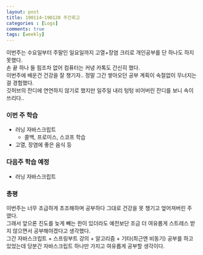 ```yaml
---
layout: post
title: 190114~190120 주간회고
categories : [Logs]
comments: true
tags: [weekly]
---
```


이번주는 수요일부터 주말인 일요일까지 고열+장염 크리로 개인공부를 단 하나도 하지 못했다.   
손 끝 하나 들 힘조차 없어 컴퓨터는 커녕 카톡도 간신히 했다.   
이번주에 배운건 건강을 잘 챙기자.. 정말 그간 쌓아오던 공부 계획이 속절없이 무너지는 걸 경험했다.  
깃허브의 잔디에 연연하지 않기로 했지만 일주일 내리 텅텅 비어버린 잔디를 보니 속이 쓰리다..  

### 이번 주 학습
* 러닝 자바스크립트
    * 콜백, 프로미스, 스코프 학습
* 고열, 장염에 좋은 음식 등

### 다음주 학습 예정
* 러닝 자바스크립트

### 총평

이번주는 너무 조급하게 초조해하며 공부하다 그대로 건강을 못 챙기고 엎어져버린 주 였다.    
그래서 앞으론 진도를 늦게 빼는 한이 있더라도 예전보단 조금 더 여유롭게 스트레스 받지 않으면서 공부해야겠다고 생각했다.  
그간 자바스크립트 + 스프링부트 강의 + 알고리즘 + 기타(최근엔 비동기) 공부를 하고있었는데 당분간 자바스크립트 하나만 가지고 여유롭게 공부할 생각이다.  





